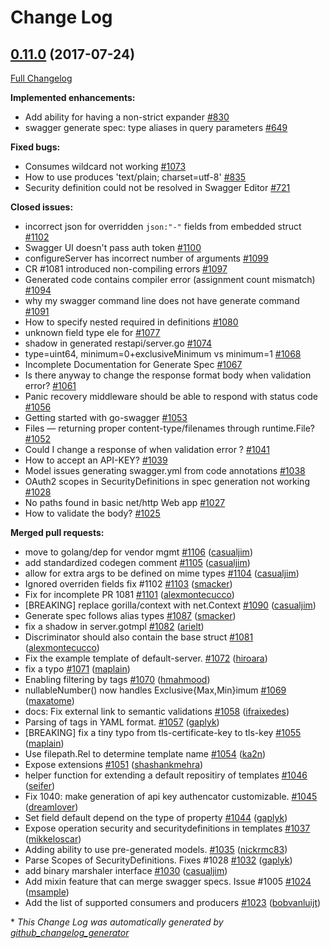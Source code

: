# Change Log

## [0.11.0](https://github.com/go-swagger/go-swagger/tree/0.11.0) (2017-07-24)
[Full Changelog](https://github.com/go-swagger/go-swagger/compare/0.10.0...0.11.0)

**Implemented enhancements:**

- Add ability for having a non-strict expander  [\#830](https://github.com/go-swagger/go-swagger/issues/830)
- swagger generate spec: type aliases in query parameters [\#649](https://github.com/go-swagger/go-swagger/issues/649)

**Fixed bugs:**

- Consumes wildcard not working [\#1073](https://github.com/go-swagger/go-swagger/issues/1073)
- How to use produces 'text/plain; charset=utf-8' [\#835](https://github.com/go-swagger/go-swagger/issues/835)
- Security definition could not be resolved in Swagger Editor [\#721](https://github.com/go-swagger/go-swagger/issues/721)

**Closed issues:**

-  incorrect json for overridden `json:"-"` fields from embedded struct [\#1102](https://github.com/go-swagger/go-swagger/issues/1102)
- Swagger UI doesn't pass auth token [\#1100](https://github.com/go-swagger/go-swagger/issues/1100)
- configureServer has incorrect number of arguments [\#1099](https://github.com/go-swagger/go-swagger/issues/1099)
- CR \#1081 introduced non-compiling errors [\#1097](https://github.com/go-swagger/go-swagger/issues/1097)
- Generated code contains compiler error \(assignment count mismatch\) [\#1094](https://github.com/go-swagger/go-swagger/issues/1094)
- why my swagger command line does not have generate command [\#1091](https://github.com/go-swagger/go-swagger/issues/1091)
- How to specify nested required in definitions [\#1080](https://github.com/go-swagger/go-swagger/issues/1080)
- unknown field type ele for [\#1077](https://github.com/go-swagger/go-swagger/issues/1077)
- shadow in generated restapi/server.go [\#1074](https://github.com/go-swagger/go-swagger/issues/1074)
- type=uint64, minimum=0+exclusiveMinimum vs minimum=1 [\#1068](https://github.com/go-swagger/go-swagger/issues/1068)
- Incomplete Documentation for Generate Spec [\#1067](https://github.com/go-swagger/go-swagger/issues/1067)
- Is there anyway to change the response format body when validation error? [\#1061](https://github.com/go-swagger/go-swagger/issues/1061)
- Panic recovery middleware should be able to respond with status code [\#1056](https://github.com/go-swagger/go-swagger/issues/1056)
- Getting started with go-swagger [\#1053](https://github.com/go-swagger/go-swagger/issues/1053)
- Files — returning proper content-type/filenames through runtime.File? [\#1052](https://github.com/go-swagger/go-swagger/issues/1052)
- Could I change a response of when validation error ? [\#1041](https://github.com/go-swagger/go-swagger/issues/1041)
- How to accept an API-KEY? [\#1039](https://github.com/go-swagger/go-swagger/issues/1039)
- Model issues generating swagger.yml from code annotations [\#1038](https://github.com/go-swagger/go-swagger/issues/1038)
- OAuth2 scopes in SecurityDefinitions in spec generation not working [\#1028](https://github.com/go-swagger/go-swagger/issues/1028)
- No paths found in basic net/http Web app [\#1027](https://github.com/go-swagger/go-swagger/issues/1027)
- How to validate the body? [\#1025](https://github.com/go-swagger/go-swagger/issues/1025)

**Merged pull requests:**

- move to golang/dep for vendor mgmt [\#1106](https://github.com/go-swagger/go-swagger/pull/1106) ([casualjim](https://github.com/casualjim))
- add standardized codegen comment [\#1105](https://github.com/go-swagger/go-swagger/pull/1105) ([casualjim](https://github.com/casualjim))
- allow for extra args to be defined on mime types [\#1104](https://github.com/go-swagger/go-swagger/pull/1104) ([casualjim](https://github.com/casualjim))
- Ignored overriden fields fix \#1102 [\#1103](https://github.com/go-swagger/go-swagger/pull/1103) ([smacker](https://github.com/smacker))
- Fix for incomplete PR 1081 [\#1101](https://github.com/go-swagger/go-swagger/pull/1101) ([alexmontecucco](https://github.com/alexmontecucco))
- \[BREAKING\] replace gorilla/context with net.Context [\#1090](https://github.com/go-swagger/go-swagger/pull/1090) ([casualjim](https://github.com/casualjim))
- Generate spec follows alias types [\#1087](https://github.com/go-swagger/go-swagger/pull/1087) ([smacker](https://github.com/smacker))
- fix a shadow in server.gotmpl [\#1082](https://github.com/go-swagger/go-swagger/pull/1082) ([arielt](https://github.com/arielt))
- Discriminator should also contain the base struct [\#1081](https://github.com/go-swagger/go-swagger/pull/1081) ([alexmontecucco](https://github.com/alexmontecucco))
- Fix the example template of default-server. [\#1072](https://github.com/go-swagger/go-swagger/pull/1072) ([hiroara](https://github.com/hiroara))
- fix a typo [\#1071](https://github.com/go-swagger/go-swagger/pull/1071) ([maplain](https://github.com/maplain))
- Enabling filtering by tags [\#1070](https://github.com/go-swagger/go-swagger/pull/1070) ([hmahmood](https://github.com/hmahmood))
- nullableNumber\(\) now handles Exclusive{Max,Min}imum [\#1069](https://github.com/go-swagger/go-swagger/pull/1069) ([maxatome](https://github.com/maxatome))
- docs: Fix external link to semantic validations [\#1058](https://github.com/go-swagger/go-swagger/pull/1058) ([ifraixedes](https://github.com/ifraixedes))
- Parsing of tags in YAML format. [\#1057](https://github.com/go-swagger/go-swagger/pull/1057) ([gaplyk](https://github.com/gaplyk))
- \[BREAKING\] fix a tiny typo from tls-certificate-key to tls-key [\#1055](https://github.com/go-swagger/go-swagger/pull/1055) ([maplain](https://github.com/maplain))
- Use filepath.Rel to determine template name [\#1054](https://github.com/go-swagger/go-swagger/pull/1054) ([ka2n](https://github.com/ka2n))
- Expose extensions [\#1051](https://github.com/go-swagger/go-swagger/pull/1051) ([shashankmehra](https://github.com/shashankmehra))
- helper function for extending a default repositiry of templates [\#1046](https://github.com/go-swagger/go-swagger/pull/1046) ([seifer](https://github.com/seifer))
- Fix 1040: make generation of api key authencator customizable. [\#1045](https://github.com/go-swagger/go-swagger/pull/1045) ([dreamlover](https://github.com/dreamlover))
- Set field default depend on the type of property [\#1044](https://github.com/go-swagger/go-swagger/pull/1044) ([gaplyk](https://github.com/gaplyk))
- Expose operation security and securitydefinitions in templates [\#1037](https://github.com/go-swagger/go-swagger/pull/1037) ([mikkeloscar](https://github.com/mikkeloscar))
- Adding ability to use pre-generated models. [\#1035](https://github.com/go-swagger/go-swagger/pull/1035) ([nickrmc83](https://github.com/nickrmc83))
- Parse Scopes of SecurityDefinitions. Fixes \#1028 [\#1032](https://github.com/go-swagger/go-swagger/pull/1032) ([gaplyk](https://github.com/gaplyk))
- add binary marshaler interface [\#1030](https://github.com/go-swagger/go-swagger/pull/1030) ([casualjim](https://github.com/casualjim))
- Add mixin feature that can merge swagger specs. Issue \#1005 [\#1024](https://github.com/go-swagger/go-swagger/pull/1024) ([msample](https://github.com/msample))
- Add the list of supported consumers and producers [\#1023](https://github.com/go-swagger/go-swagger/pull/1023) ([bobvanluijt](https://github.com/bobvanluijt))



\* *This Change Log was automatically generated by [github_changelog_generator](https://github.com/skywinder/Github-Changelog-Generator)*
